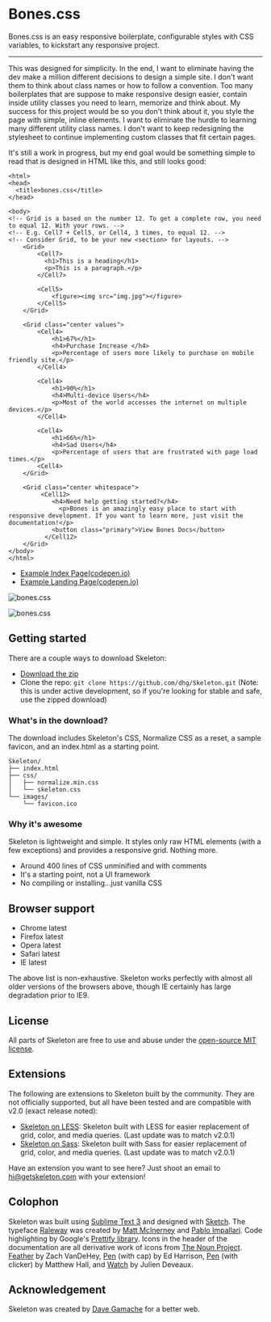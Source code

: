 # Bones.css
Bones.css is an easy responsive boilerplate, configurable styles with CSS variables, to kickstart any responsive project.

---

This was designed for simplicity. In the end, I want to eliminate having the dev make a million different decisions to design a simple site. I don't want them to think about class names or how to follow a convention. Too many boilerplates that are suppose to make responsive design easier, contain inside utility classes you need to learn, memorize and think about. My success for this project would be so you don't think about it, you style the page with simple, inline elements. I want to eliminate the hurdle to learning many different utility class names. I don't want to keep redesigning the stylesheet to continue implementing custom classes that fit certain pages. 

It's still a work in progress, but my end goal would be something simple to read that is designed in HTML like this, and still looks good:
```
<html>
<head>
  <title>bones.css</title>
</head>

<body>
<!-- Grid is a based on the number 12. To get a complete row, you need to equal 12. With your rows. -->
<!-- E.g. Cell7 + Cell5, or Cell4, 3 times, to equal 12. -->
<!-- Consider Grid, to be your new <section> for layouts. -->
    <Grid>
        <Cell7>
          <h1>This is a heading</h1>
          <p>This is a paragraph.</p>
        </Cell7>

        <Cell5>
            <figure><img src="img.jpg"></figure>            
        </Cell5>
    </Grid>
    
    <Grid class="center values">
      	<Cell4>
      		<h1>67%</h1>
      		<h4>Purchase Increase </h4>
      		<p>Percentage of users more likely to purchase on mobile friendly site.</p>
      	</Cell4>
          	
      	<Cell4>
      		<h1>90%</h1>
      		<h4>Multi-device Users</h4>
      		<p>Most of the world accesses the internet on multiple devices.</p>
      	</Cell4>
      	
      	<Cell4>
      		<h1>66%</h1>
      		<h4>Sad Users</h4>
      		<p>Percentage of users that are frustrated with page load times.</p>
        <Cell4>
    </Grid>
    	
    <Grid class="center whitespace">
         <Cell12>
            <h4>Need help getting started?</h4>
              <p>Bones is an amazingly easy place to start with responsive development. If you want to learn more, just visit the documentation!</p>
            <button class="primary">View Bones Docs</button>
          </Cell12>
    </Grid>
</body>
</html>
```

- [Example Index Page(codepen.io)](https://codepen.io/CalvinMorett/full/NWEjNQr)
- [Example Landing Page(codepen.io)](https://codepen.io/CalvinMorett/full/RwqZYbb)

![bones.css](images/bones.jpg)

![bones.css](images/bones-ex.jpg)


## Getting started

There are a couple ways to download Skeleton:
- [Download the zip](https://github.com/dhg/Skeleton/releases/download/2.0.4/Skeleton-2.0.4.zip)
- Clone the repo: `git clone https://github.com/dhg/Skeleton.git` (Note: this is under active development, so if you're looking for stable and safe, use the zipped download)


### What's in the download?

The download includes Skeleton's CSS, Normalize CSS as a reset, a sample favicon, and an index.html as a starting point.

```
Skeleton/
├── index.html
├── css/
│   ├── normalize.min.css
│   └── skeleton.css
└── images/
    └── favicon.ico

```

### Why it's awesome

Skeleton is lightweight and simple. It styles only raw HTML elements (with a few exceptions) and provides a responsive grid. Nothing more.
- Around 400 lines of CSS unminified and with comments
- It's a starting point, not a UI framework
- No compiling or installing...just vanilla CSS


## Browser support

- Chrome latest
- Firefox latest
- Opera latest
- Safari latest
- IE latest

The above list is non-exhaustive. Skeleton works perfectly with almost all older versions of the browsers above, though IE certainly has large degradation prior to IE9.


## License

All parts of Skeleton are free to use and abuse under the [open-source MIT license](https://github.com/dhg/Skeleton/blob/master/LICENSE.md).


## Extensions

The following are extensions to Skeleton built by the community. They are not officially supported, but all have been tested and are compatible with v2.0 (exact release noted):
- [Skeleton on LESS](https://github.com/whatsnewsaes/Skeleton-less): Skeleton built with LESS for easier replacement of grid, color, and media queries. (Last update was to match v2.0.1)
- [Skeleton on Sass](https://github.com/whatsnewsaes/Skeleton-Sass): Skeleton built with Sass for easier replacement of grid, color, and media queries. (Last update was to match v2.0.1)

Have an extension you want to see here? Just shoot an email to hi@getskeleton.com with your extension!


## Colophon

Skeleton was built using [Sublime Text 3](http://www.sublimetext.com/3) and designed with [Sketch](http://bohemiancoding.com/sketch). The typeface [Raleway](http://www.google.com/fonts/specimen/Raleway) was created by [Matt McInerney](http://matt.cc/) and [Pablo Impallari](http://www.impallari.com/). Code highlighting by Google's [Prettify library](https://code.google.com/p/google-code-prettify/). Icons in the header of the documentation are all derivative work of icons from [The Noun Project](http://thenounproject.com). [Feather](http://thenounproject.com/term/feather/22073) by Zach VanDeHey, [Pen](http://thenounproject.com/term/pen/21163) (with cap) by Ed Harrison, [Pen](http://thenounproject.com/term/pen/32847) (with clicker) by Matthew Hall, and [Watch](http://thenounproject.com/term/watch/48015) by Julien Deveaux.


## Acknowledgement

Skeleton was created by [Dave Gamache](https://twitter.com/dhg) for a better web.
